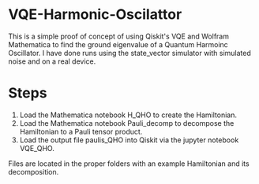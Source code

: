 # VQE-Harmonic-Oscilattor
This is a simple proof of concept of using Qiskit's VQE and Wolfram Mathematica to find the ground eigenvalue of a Quantum Harmoinc Oscillator. I have done runs using the state_vector simulator with simulated noise and on a real device.
# Steps
1. Load the Mathematica notebook H_QHO to create the Hamiltonian.
2. Load the Mathematica notebook Pauli_decomp to decompose the Hamiltonian to a Pauli tensor product.
3. Load the output file paulis_QHO into Qiskit via the jupyter notebook VQE_QHO.

Files are located in the proper folders with an example Hamiltonian and its decomposition.

